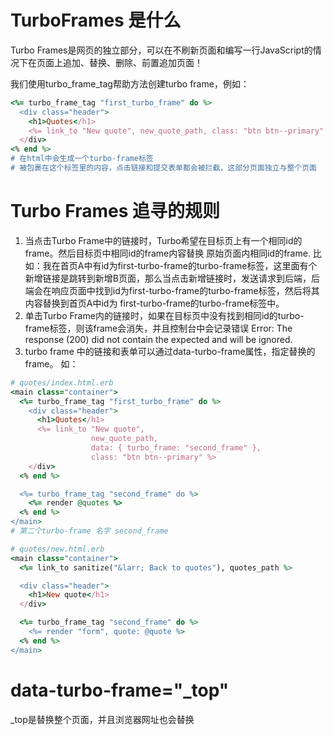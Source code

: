 # TurboFrames 是什么
Turbo Frames是网页的独立部分，可以在不刷新页面和编写一行JavaScript的情况下在页面上追加、替换、删除、前置追加页面！

我们使用turbo_frame_tag帮助方法创建turbo frame，例如：
```ruby
<%= turbo_frame_tag "first_turbo_frame" do %>
  <div class="header">
    <h1>Quotes</h1>
    <%= link_to "New quote", new_quote_path, class: "btn btn--primary" %>
  </div>
<% end %>
# 在html中会生成一个turbo-frame标签
# 被包裹在这个标签里的内容，点击链接和提交表单都会被拦截，这部分页面独立与整个页面
```

# Turbo Frames 追寻的规则
1. 当点击Turbo Frame中的链接时，Turbo希望在目标页上有一个相同id的frame。然后目标页中相同id的frame内容替换
原始页面内相同id的frame.
比如：我在首页A中有id为first-turbo-frame的turbo-frame标签，这里面有个新增链接是跳转到新增B页面，那么当点击新增链接时，发送请求到后端，后端会在响应页面中找到id为first-turbo-frame的turbo-frame标签，然后将其内容替换到首页A中id为
first-turbo-frame的turbo-frame标签中。
2. 单击Turbo Frame内的链接时，如果在目标页中没有找到相同id的turbo-frame标签，则该frame会消失，并且控制台中会记录错误
Error: The response (200) did not contain the expected <turbo-frame id="first_turbo_frame"> and will be ignored.
3. turbo frame 中的链接和表单可以通过data-turbo-frame属性，指定替换的frame。
如：
```ruby
# quotes/index.html.erb
<main class="container">
  <%= turbo_frame_tag "first_turbo_frame" do %>
    <div class="header">
      <h1>Quotes</h1>
      <%= link_to "New quote",
                  new_quote_path,
                  data: { turbo_frame: "second_frame" },
                  class: "btn btn--primary" %>
    </div>
  <% end %>

  <%= turbo_frame_tag "second_frame" do %>
    <%= render @quotes %>
  <% end %>
</main>
# 第二个turbo-frame 名字 second_frame

# quotes/new.html.erb
<main class="container">
  <%= link_to sanitize("&larr; Back to quotes"), quotes_path %>

  <div class="header">
    <h1>New quote</h1>
  </div>

  <%= turbo_frame_tag "second_frame" do %>
    <%= render "form", quote: @quote %>
  <% end %>
</main>
```


# data-turbo-frame="_top"
_top是替换整个页面，并且浏览器网址也会替换

